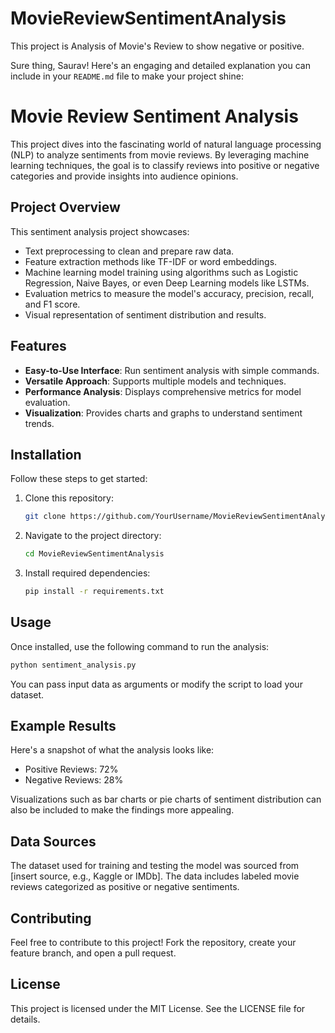 # MovieReviewSentimentAnalysis
This project is Analysis of Movie's Review to show negative or positive.

Sure thing, Saurav! Here's an engaging and detailed explanation you can include in your `README.md` file to make your project shine:

# Movie Review Sentiment Analysis

This project dives into the fascinating world of natural language processing (NLP) to analyze sentiments from movie reviews. By leveraging machine learning techniques, the goal is to classify reviews into positive or negative categories and provide insights into audience opinions.

## Project Overview
This sentiment analysis project showcases:
- Text preprocessing to clean and prepare raw data.
- Feature extraction methods like TF-IDF or word embeddings.
- Machine learning model training using algorithms such as Logistic Regression, Naive Bayes, or even Deep Learning models like LSTMs.
- Evaluation metrics to measure the model's accuracy, precision, recall, and F1 score.
- Visual representation of sentiment distribution and results.

## Features
- **Easy-to-Use Interface**: Run sentiment analysis with simple commands.
- **Versatile Approach**: Supports multiple models and techniques.
- **Performance Analysis**: Displays comprehensive metrics for model evaluation.
- **Visualization**: Provides charts and graphs to understand sentiment trends.

## Installation
Follow these steps to get started:
1. Clone this repository:
   ```bash
   git clone https://github.com/YourUsername/MovieReviewSentimentAnalysis.git
   ```
2. Navigate to the project directory:
   ```bash
   cd MovieReviewSentimentAnalysis
   ```
3. Install required dependencies:
   ```bash
   pip install -r requirements.txt
   ```

## Usage
Once installed, use the following command to run the analysis:
```bash
python sentiment_analysis.py
```
You can pass input data as arguments or modify the script to load your dataset.

## Example Results
Here's a snapshot of what the analysis looks like:
- Positive Reviews: 72%
- Negative Reviews: 28%

Visualizations such as bar charts or pie charts of sentiment distribution can also be included to make the findings more appealing.

## Data Sources
The dataset used for training and testing the model was sourced from [insert source, e.g., Kaggle or IMDb]. The data includes labeled movie reviews categorized as positive or negative sentiments.

## Contributing
Feel free to contribute to this project! Fork the repository, create your feature branch, and open a pull request.

## License
This project is licensed under the MIT License. See the LICENSE file for details.
